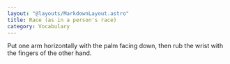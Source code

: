 ```yaml
---
layout: "@layouts/MarkdownLayout.astro"
title: Race (as in a person's race)
category: Vocabulary
---
```


Put one arm horizontally with the palm facing down,
then rub the wrist with the fingers of the other hand.
